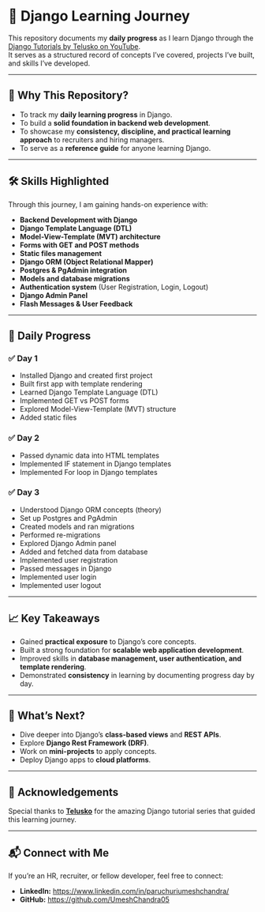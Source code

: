 # 🚀 Django Learning Journey

This repository documents my **daily progress** as I learn Django through the [Django Tutorials by Telusko on YouTube](https://www.youtube.com/playlist?list=PLsyeobzWxl7r2ukVgTqIQcl-1T0C2mzau).  
It serves as a structured record of concepts I’ve covered, projects I’ve built, and skills I’ve developed.  

---

## 📌 Why This Repository?
- To track my **daily learning progress** in Django.  
- To build a **solid foundation in backend web development**.  
- To showcase my **consistency, discipline, and practical learning approach** to recruiters and hiring managers.  
- To serve as a **reference guide** for anyone learning Django.  

---

## 🛠 Skills Highlighted
Through this journey, I am gaining hands-on experience with:
- **Backend Development with Django**
- **Django Template Language (DTL)**
- **Model-View-Template (MVT) architecture**
- **Forms with GET and POST methods**
- **Static files management**
- **Django ORM (Object Relational Mapper)**
- **Postgres & PgAdmin integration**
- **Models and database migrations**
- **Authentication system** (User Registration, Login, Logout)
- **Django Admin Panel**
- **Flash Messages & User Feedback**

---

## 📅 Daily Progress

### ✅ Day 1
- Installed Django and created first project
- Built first app with template rendering
- Learned Django Template Language (DTL)
- Implemented GET vs POST forms
- Explored Model-View-Template (MVT) structure
- Added static files

### ✅ Day 2
- Passed dynamic data into HTML templates
- Implemented IF statement in Django templates
- Implemented For loop in Django templates

### ✅ Day 3
- Understood Django ORM concepts (theory)
- Set up Postgres and PgAdmin
- Created models and ran migrations
- Performed re-migrations
- Explored Django Admin panel
- Added and fetched data from database
- Implemented user registration
- Passed messages in Django
- Implemented user login
- Implemented user logout

---

## 📈 Key Takeaways
- Gained **practical exposure** to Django’s core concepts.  
- Built a strong foundation for **scalable web application development**.  
- Improved skills in **database management, user authentication, and template rendering**.  
- Demonstrated **consistency** in learning by documenting progress day by day.  

---

## 🎯 What’s Next?
- Dive deeper into Django’s **class-based views** and **REST APIs**.  
- Explore **Django Rest Framework (DRF)**.  
- Work on **mini-projects** to apply concepts.  
- Deploy Django apps to **cloud platforms**.  

---

## 🙌 Acknowledgements
Special thanks to **[Telusko](https://www.youtube.com/@Telusko)** for the amazing Django tutorial series that guided this learning journey.  

---

## 📬 Connect with Me
If you’re an HR, recruiter, or fellow developer, feel free to connect:  
- **LinkedIn:** https://www.linkedin.com/in/paruchuriumeshchandra/
- **GitHub:** https://github.com/UmeshChandra05
